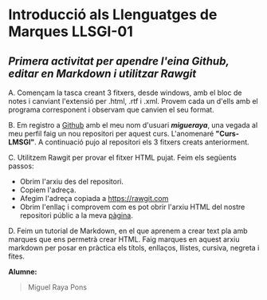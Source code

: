 # Introducció als Llenguatges de Marques LLSGI-01
## _Primera activitat per apendre l'eina Github, editar en Markdown i utilitzar Rawgit_

A. Començam la tasca creant 3 fitxers, desde windows, amb el bloc de notes i canviant l'extensió per .html, .rtf i .xml. Provem cada un d'ells amb el programa corresponent i observam que canvien el seu format.

B. Em registro a [Github](http://www.github.com) amb el meu nom d'usuari **_migueraya_**, una vegada al meu perfil faig un nou repositori per aquest curs. L'anomenaré **"Curs-LMSGI"**. A continuació pujo al repositori els 3 fitxers creats anteriorment.

C. Utilitzem Rawgit per provar el fitxer HTML pujat. Feim els següents passos:
* Obrim l'arxiu des del repositori.
* Copiem l'adreça.
* Afegim l'adreça copiada a https://rawgit.com
* Obrim l'enllaç i comprovem com es pot obrir l'arxiu HTML del nostre repositori públic a la meva [pàgina](http://rawgit.com/miguelraya/Curs-LMSGI/master/prova_miguel.html).

D. Feim un tutorial de Markdown, en el que aprenem a crear text pla amb marques que ens permetrà crear HTML. Faig marques en aquest arxiu markdown per posar en pràctica els títols, enllaços, llistes, cursiva, negreta i fites.

**Alumne:**
>Miguel Raya Pons

